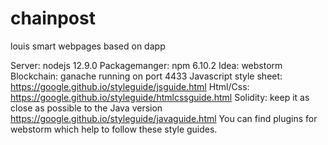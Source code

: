 # chainpost
louis smart webpages based on dapp


Server: nodejs 12.9.0
Packagemanger: npm 6.10.2
Idea: webstorm
Blockchain: ganache running on port 4433
Javascript style sheet: https://google.github.io/styleguide/jsguide.html
Html/Css: https://google.github.io/styleguide/htmlcssguide.html
Solidity: keep it as close as possible to the Java version https://google.github.io/styleguide/javaguide.html
You can find plugins for webstorm which help to follow these style guides.
